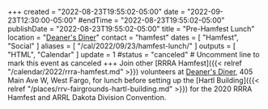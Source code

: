 +++
created = "2022-08-23T19:55:02-05:00"
date = "2022-09-23T12:30:00-05:00"
#endTime = "2022-08-23T19:55:02-05:00"
publishDate = "2022-08-23T19:55:02-05:00"
title = "Pre-Hamfest Lunch"
location = "[Deaner's Diner](https://maps.google.com/?q=Deaner%E2%80%99s%20Diner%20405%20Main%20Ave%20WWest%20Fargo,%20ND%2058078)"
contact = "hamfest"
dates = [ "Hamfest", "Social" ]
aliases = [ "/cal/2022/09/23/hamfest-lunch/" ]
outputs = [ "HTML", "Calendar" ]
update = 1
#status = "canceled"	# Uncomment line to mark this event as canceled	
+++
Join other [RRRA Hamfest]({{< relref "/calendar/2022/rrra-hamfest.md" >}})
volunteers at
[Deaner's Diner](https://maps.google.com/?q=Deaner%E2%80%99s%20Diner%20405%20Main%20Ave%20WWest%20Fargo,%20ND%2058078),
405 Main Ave W, West Fargo, for lunch before setting up the
[Hartl Building]({{< relref "/places/rrv-fairgrounds-hartl-building.md" >}})
for the 2020 RRRA Hamfest and ARRL Dakota Division Convention.


